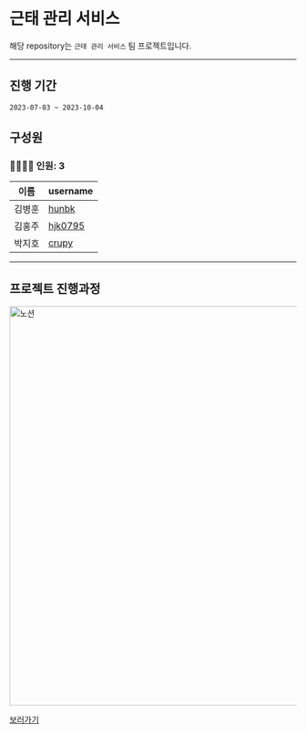 # 근태 관리 서비스

해당 repository는 `근태 관리 서비스` 팀 프로젝트입니다.   

---

## 진행 기간
```
2023-07-03 ~ 2023-10-04
```

## 구성원
### 👨‍👩‍👧‍👦 인원: 3
|이름|username|
|---|---|
| 김병훈 | [hunbk](https://github.com/hunbk) |
| 김홍주 | [hjk0795](https://github.com/hjk0795) |
| 박지호 | [crupy](https://github.com/crupy) |

---

## 프로젝트 진행과정
<img width="700" alt="노션" src="https://github.com/crupy/AlgorithmCode/assets/84119178/6539619e-befd-4d65-8e01-8f67808355a2">

[보러가기](https://www.notion.so/6-9e843b9d771b48e69e2f0a954b990916?pvs=4)
